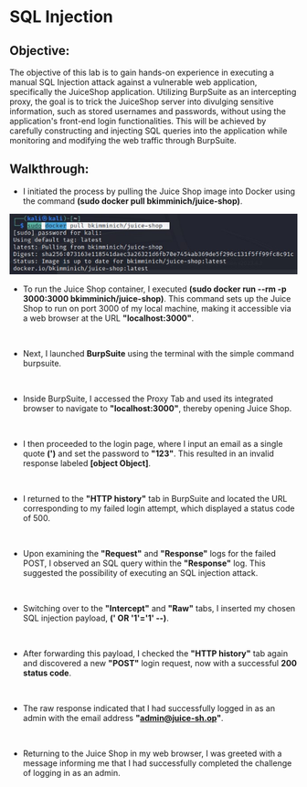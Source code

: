 # SQL Injection

## Objective:
The objective of this lab is to gain hands-on experience in executing a manual SQL Injection attack against a vulnerable web application, specifically the JuiceShop application. Utilizing BurpSuite as an intercepting proxy, the goal is to trick the JuiceShop server into divulging sensitive information, such as stored usernames and passwords, without using the application's front-end login functionalities. This will be achieved by carefully constructing and injecting SQL queries into the application while monitoring and modifying the web traffic through BurpSuite.

## Walkthrough:
- I initiated the process by pulling the Juice Shop image into Docker using the command **(sudo docker pull bkimminich/juice-shop)**.

<p align="center">
  <img src="https://github.com/B-Johnson89/Cybersecurity-Projects/blob/main/SQL%20Injection/Assets/SQL1.jpg" alt="">
</p>

- To run the Juice Shop container, I executed **(sudo docker run --rm -p 3000:3000 bkimminich/juice-shop)**. This command sets up the Juice Shop to run on port 3000 of my local machine, making it accessible via a web browser at the URL **"localhost:3000"**.

<p align="center">
  <img src="" alt="">
</p>

- Next, I launched **BurpSuite** using the terminal with the simple command burpsuite.

<p align="center">
  <img src="" alt="">
</p>

- Inside BurpSuite, I accessed the Proxy Tab and used its integrated browser to navigate to **"localhost:3000"**, thereby opening Juice Shop.

<p align="center">
  <img src="" alt="">
</p>

- I then proceeded to the login page, where I input an email as a single quote **(')** and set the password to **"123"**. This resulted in an invalid response labeled **[object Object]**.

<p align="center">
  <img src="" alt="">
</p>

- I returned to the **"HTTP history"** tab in BurpSuite and located the URL corresponding to my failed login attempt, which displayed a status code of 500.

<p align="center">
  <img src="" alt="">
</p>

- Upon examining the **"Request"** and **"Response"** logs for the failed POST, I observed an SQL query within the **"Response"** log. This suggested the possibility of executing an SQL injection attack.

<p align="center">
  <img src="" alt="">
</p>

- Switching over to the **"Intercept"** and **"Raw"** tabs, I inserted my chosen SQL injection payload, **(' OR '1'='1' --)**.

<p align="center">
  <img src="" alt="">
</p>

- After forwarding this payload, I checked the **"HTTP history"** tab again and discovered a new **"POST"** login request, now with a successful **200 status code**.

<p align="center">
  <img src="" alt="">
</p>

- The raw response indicated that I had successfully logged in as an admin with the email address **"admin@juice-sh.op"**.

<p align="center">
  <img src="" alt="">
</p>

- Returning to the Juice Shop in my web browser, I was greeted with a message informing me that I had successfully completed the challenge of logging in as an admin.

<p align="center">
  <img src="" alt="">
</p>
